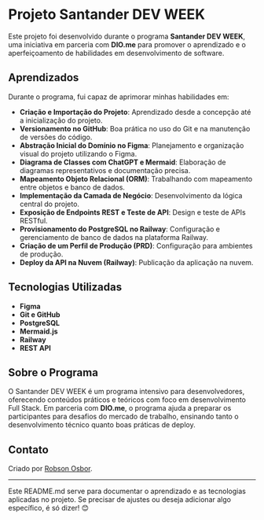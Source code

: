 # Projeto Santander DEV WEEK

Este projeto foi desenvolvido durante o programa **Santander DEV WEEK**, uma iniciativa em parceria com **DIO.me** para promover o aprendizado e o aperfeiçoamento de habilidades em desenvolvimento de software.

## Aprendizados

Durante o programa, fui capaz de aprimorar minhas habilidades em:

- **Criação e Importação do Projeto**: Aprendizado desde a concepção até a inicialização do projeto.
- **Versionamento no GitHub**: Boa prática no uso do Git e na manutenção de versões do código.
- **Abstração Inicial do Domínio no Figma**: Planejamento e organização visual do projeto utilizando o Figma.
- **Diagrama de Classes com ChatGPT e Mermaid**: Elaboração de diagramas representativos e documentação precisa.
- **Mapeamento Objeto Relacional (ORM)**: Trabalhando com mapeamento entre objetos e banco de dados.
- **Implementação da Camada de Negócio**: Desenvolvimento da lógica central do projeto.
- **Exposição de Endpoints REST e Teste de API**: Design e teste de APIs RESTful.
- **Provisionamento do PostgreSQL no Railway**: Configuração e gerenciamento de banco de dados na plataforma Railway.
- **Criação de um Perfil de Produção (PRD)**: Configuração para ambientes de produção.
- **Deploy da API na Nuvem (Railway)**: Publicação da aplicação na nuvem.

## Tecnologias Utilizadas

- **Figma**
- **Git e GitHub**
- **PostgreSQL**
- **Mermaid.js**
- **Railway**
- **REST API**

## Sobre o Programa

O Santander DEV WEEK é um programa intensivo para desenvolvedores, oferecendo conteúdos práticos e teóricos com foco em desenvolvimento Full Stack. Em parceria com **DIO.me**, o programa ajuda a preparar os participantes para desafios do mercado de trabalho, ensinando tanto o desenvolvimento técnico quanto boas práticas de deploy.

## Contato

Criado por [Robson Osbor](https://github.com/robsonosbor).

---

Este README.md serve para documentar o aprendizado e as tecnologias aplicadas no projeto. Se precisar de ajustes ou deseja adicionar algo específico, é só dizer! 😊